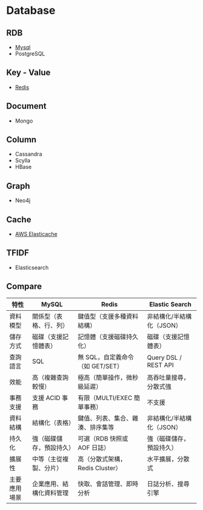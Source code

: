 # Database

## RDB

* [Mysql](mysql/readme.md)
* PostgreSQL

## Key - Value

* [Redis](redis/redis.md)

## Document

* Mongo

## Column

* Cassandra
* Scylla
* HBase

## Graph

* Neo4j

## Cache

* [AWS Elasticache](../paas/aws/service/elasticache.md)

## TFIDF

* Elasticsearch

## Compare

| 特性     | 	MySQL         | 	Redis                  | Elastic Search       |
|--------|----------------|-------------------------|----------------------|
| 資料模型	  | 關係型（表格、行、列）    | 	鍵值型（支援多種資料結構）          | 非結構化/半結構化（JSON）      |
| 儲存方式	  | 磁碟（支援記憶體表）     | 	記憶體（支援磁碟持久化）           | 磁碟（支援記憶體表）           |
| 查詢語言   | 	SQL	          | 無 SQL，自定義命令（如 GET/SET）  | Query DSL / REST API |
| 效能     | 	高（複雜查詢較慢）     | 	極高（簡單操作，微秒級延遲）         | 高吞吐量搜尋，分散式強          |
| 事務支援   | 	支援 ACID 事務	   | 有限（MULTI/EXEC 簡單事務）     | 不支援                  |
| 資料結構   | 	結構化（表格）	      | 鍵值、列表、集合、雜湊、排序集等        | 非結構化/半結構化（JSON）      |
| 持久化    | 	強（磁碟儲存，預設持久）	 | 可選（RDB 快照或 AOF 日誌）      | 強（磁碟儲存，預設持久）         |
| 擴展性    | 	中等（主從複製、分片）   | 	高（分散式架構，Redis Cluster） | 水平擴展，分散式             |
| 主要應用場景 | 	企業應用、結構化資料管理	 | 快取、會話管理、即時分析            | 日誌分析、搜尋引擎            |
